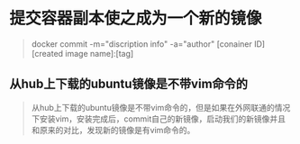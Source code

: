 # 提交容器副本使之成为一个新的镜像
> docker commit -m="discription info" -a="author" [conainer ID] [created image name]:[tag]

## 从hub上下载的ubuntu镜像是不带vim命令的
> 从hub上下载的ubuntu镜像是不带vim命令的，但是如果在外网联通的情况下安装vim，安装完成后，commit自己的新镜像，启动我们的新镜像并且和原来的对比，发现新的镜像是有vim命令的。

